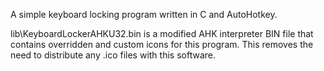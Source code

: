 A simple keyboard locking program written in C and AutoHotkey.

lib\KeyboardLockerAHKU32.bin is a modified AHK interpreter BIN file that contains overridden and custom icons for this program. This removes the need to distribute any .ico files with this software.